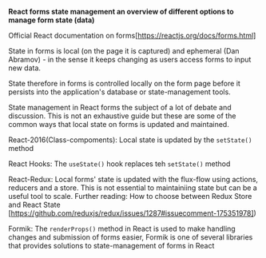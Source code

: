 **React forms state management an overview of different options to manage form state (data)**

Official React documentation on forms[https://reactjs.org/docs/forms.html]

State in forms is local (on the page it is captured) and ephemeral (Dan Abramov) - in the sense it keeps changing as users access forms to input new data.

State therefore in forms is controlled locally on the form page before it persists into the application's database or state-management tools.

State management in React forms the subject of a lot of debate and discussion. This is not an exhaustive guide but these are some of the common ways that local state on forms is updated and maintained.

React-2016(Class-compoments): Local state is updated by the `setState()` method

React Hooks: The `useState()` hook replaces teh `setState()` method

React-Redux: Local forms' state is updated with the flux-flow using actions, reducers and a store. This is not essential to maintainiing state but can be a useful tool to scale. Further reading: How to choose between Redux Store and React State [https://github.com/reduxjs/redux/issues/1287#issuecomment-175351978])

Formik: The `renderProps()` method in React is used to make handling changes and submission of forms easier, Formik is one of several libraries that provides solutions to state-management of forms in React

